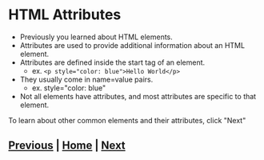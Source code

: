# HTML Attributes
- Previously you learned about HTML elements.
- Attributes are used to provide additional information about an HTML element.
- Attributes are defined inside the start tag of an element.
  - ex. `<p style="color: blue">Hello World</p>`
- They usually come in name=value pairs.
  - ex. style="color: blue"
- Not all elements have attributes, and most attributes are specific to that element.

To learn about other common elements and their attributes, click "Next"

## [Previous](html_elements.md) | [Home](README.md) | [Next](tags.md)
